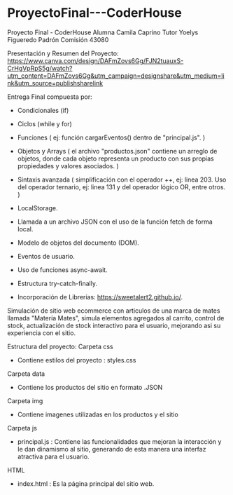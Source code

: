 # ProyectoFinal---CoderHouse
Proyecto Final - CoderHouse
Alumna Camila Caprino 
Tutor Yoelys Figueredo Padrón
Comisión 43080

Presentación y Resumen del Proyecto: 
https://www.canva.com/design/DAFmZovs6Gg/FJN2tuauxS-CrHgVpRpS5g/watch?utm_content=DAFmZovs6Gg&utm_campaign=designshare&utm_medium=link&utm_source=publishsharelink

Entrega Final compuesta por:

- Condicionales (if)

- Ciclos (while y for)

- Funciones ( ej: función cargarEventos() dentro de "principal.js". )

- Objetos y Arrays ( el archivo "productos.json" contiene un arreglo de objetos, donde cada objeto
 representa un producto con sus propias propiedades y valores asociados. )

- Sintaxis avanzada ( simplificación con el operador ++, ej: linea 203. Uso del operador ternario,
 ej: linea 131 y del operador lógico OR, entre otros. )

- LocalStorage.

- Llamada a un archivo JSON con el uso de la función fetch de forma local.

- Modelo de objetos del documento (DOM).

- Eventos de usuario.

- Uso de funciones async-await.

- Estructura try-catch-finally.

- Incorporación de Librerías: https://sweetalert2.github.io/.

Simulación de sitio web ecommerce con articulos de una marca de mates llamada "Matería Mates", simula
elementos agregados al carrito, control de stock, actualización de stock interactivo para el usuario, 
mejorando asi su experiencia con el sitio.

Estructura del proyecto:
Carpeta css
- Contiene estilos del proyecto : styles.css

Carpeta data
- Contiene los productos del sitio en formato .JSON

Carpeta img
- Contiene imagenes utilizadas en los productos y el sitio 

Carpeta js
- principal.js : Contiene las funcionalidades que mejoran la interacción y le dan dinamismo
al sitio, generando de esta manera una interfaz atractiva para el usuario.

HTML
- index.html : Es la página principal del sitio web.

